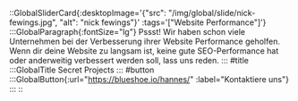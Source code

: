 ::GlobalSliderCard{:desktopImage='{"src": "/img/global/slide/nick-fewings.jpg", "alt": "nick fewings"}' :tags='["Website Performance"]'}
:::GlobalParagraph{:fontSize="lg"}
Pssst! Wir haben schon viele Unternehmen bei der Verbesserung ihrer Website Performance geholfen. Wenn dir deine Website zu langsam ist, keine gute SEO-Performance hat oder anderweitig verbessert werden soll, lass uns reden.
:::
#title
:::GlobalTitle
Secret Projects
:::
#button
:::GlobalButton{:url="https://blueshoe.io/hannes/" :label="Kontaktiere uns"}
:::
::